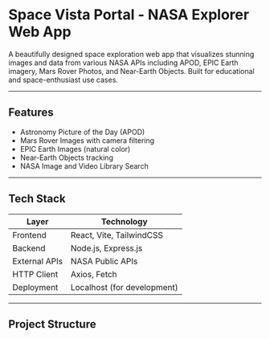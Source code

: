 # Space Vista Portal - NASA Explorer Web App

A beautifully designed space exploration web app that visualizes stunning images and data from various NASA APIs including APOD, EPIC Earth imagery, Mars Rover Photos, and Near-Earth Objects. Built for educational and space-enthusiast use cases.

---

##  Features

- Astronomy Picture of the Day (APOD)
- Mars Rover Images with camera filtering
- EPIC Earth Images (natural color)
- Near-Earth Objects tracking
- NASA Image and Video Library Search

---

##  Tech Stack

| Layer         | Technology                        |
|---------------|-----------------------------------|
| Frontend      | React, Vite, TailwindCSS          |
| Backend       | Node.js, Express.js               |
| External APIs | NASA Public APIs                  |
| HTTP Client   | Axios, Fetch                      |
| Deployment    | Localhost (for development)       |

---

##  Project Structure

